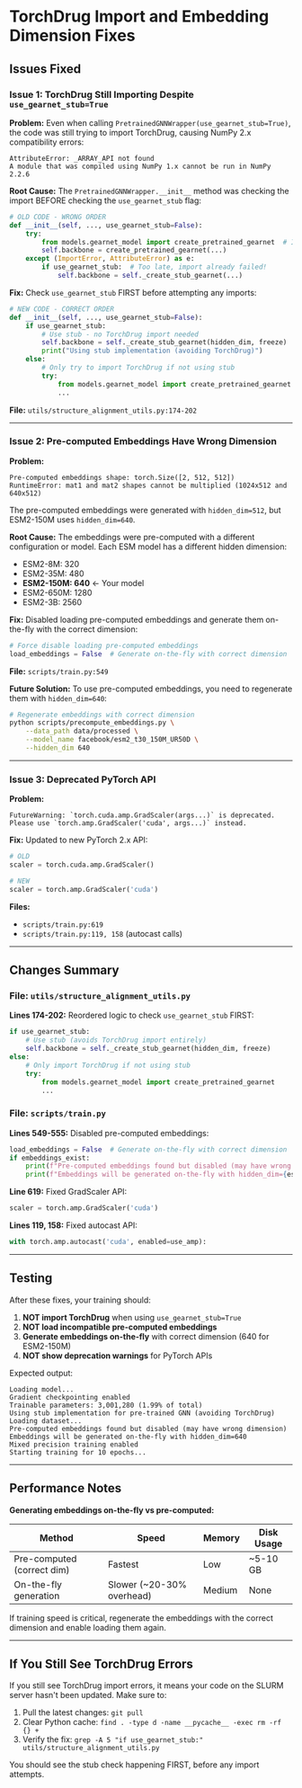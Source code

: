 # TorchDrug Import and Embedding Dimension Fixes

## Issues Fixed

### Issue 1: TorchDrug Still Importing Despite `use_gearnet_stub=True`

**Problem:**
Even when calling `PretrainedGNNWrapper(use_gearnet_stub=True)`, the code was still trying to import TorchDrug, causing NumPy 2.x compatibility errors:

```
AttributeError: _ARRAY_API not found
A module that was compiled using NumPy 1.x cannot be run in NumPy 2.2.6
```

**Root Cause:**
The `PretrainedGNNWrapper.__init__` method was checking the import BEFORE checking the `use_gearnet_stub` flag:

```python
# OLD CODE - WRONG ORDER
def __init__(self, ..., use_gearnet_stub=False):
    try:
        from models.gearnet_model import create_pretrained_gearnet  # Imports TorchDrug!
        self.backbone = create_pretrained_gearnet(...)
    except (ImportError, AttributeError) as e:
        if use_gearnet_stub:  # Too late, import already failed!
            self.backbone = self._create_stub_gearnet(...)
```

**Fix:**
Check `use_gearnet_stub` FIRST before attempting any imports:

```python
# NEW CODE - CORRECT ORDER
def __init__(self, ..., use_gearnet_stub=False):
    if use_gearnet_stub:
        # Use stub - no TorchDrug import needed
        self.backbone = self._create_stub_gearnet(hidden_dim, freeze)
        print("Using stub implementation (avoiding TorchDrug)")
    else:
        # Only try to import TorchDrug if not using stub
        try:
            from models.gearnet_model import create_pretrained_gearnet
            ...
```

**File:** `utils/structure_alignment_utils.py:174-202`

---

### Issue 2: Pre-computed Embeddings Have Wrong Dimension

**Problem:**
```
Pre-computed embeddings shape: torch.Size([2, 512, 512])
RuntimeError: mat1 and mat2 shapes cannot be multiplied (1024x512 and 640x512)
```

The pre-computed embeddings were generated with `hidden_dim=512`, but ESM2-150M uses `hidden_dim=640`.

**Root Cause:**
The embeddings were pre-computed with a different configuration or model. Each ESM model has a different hidden dimension:

- ESM2-8M: 320
- ESM2-35M: 480
- **ESM2-150M: 640** ← Your model
- ESM2-650M: 1280
- ESM2-3B: 2560

**Fix:**
Disabled loading pre-computed embeddings and generate them on-the-fly with the correct dimension:

```python
# Force disable loading pre-computed embeddings
load_embeddings = False  # Generate on-the-fly with correct dimension
```

**File:** `scripts/train.py:549`

**Future Solution:**
To use pre-computed embeddings, you need to regenerate them with `hidden_dim=640`:

```bash
# Regenerate embeddings with correct dimension
python scripts/precompute_embeddings.py \
    --data_path data/processed \
    --model_name facebook/esm2_t30_150M_UR50D \
    --hidden_dim 640
```

---

### Issue 3: Deprecated PyTorch API

**Problem:**
```
FutureWarning: `torch.cuda.amp.GradScaler(args...)` is deprecated.
Please use `torch.amp.GradScaler('cuda', args...)` instead.
```

**Fix:**
Updated to new PyTorch 2.x API:

```python
# OLD
scaler = torch.cuda.amp.GradScaler()

# NEW
scaler = torch.amp.GradScaler('cuda')
```

**Files:**
- `scripts/train.py:619`
- `scripts/train.py:119, 158` (autocast calls)

---

## Changes Summary

### File: `utils/structure_alignment_utils.py`

**Lines 174-202:** Reordered logic to check `use_gearnet_stub` FIRST:
```python
if use_gearnet_stub:
    # Use stub (avoids TorchDrug import entirely)
    self.backbone = self._create_stub_gearnet(hidden_dim, freeze)
else:
    # Only import TorchDrug if not using stub
    try:
        from models.gearnet_model import create_pretrained_gearnet
        ...
```

### File: `scripts/train.py`

**Lines 549-555:** Disabled pre-computed embeddings:
```python
load_embeddings = False  # Generate on-the-fly with correct dimension
if embeddings_exist:
    print(f"Pre-computed embeddings found but disabled (may have wrong dimension)")
    print(f"Embeddings will be generated on-the-fly with hidden_dim={esm_hidden_size}")
```

**Line 619:** Fixed GradScaler API:
```python
scaler = torch.amp.GradScaler('cuda')
```

**Lines 119, 158:** Fixed autocast API:
```python
with torch.amp.autocast('cuda', enabled=use_amp):
```

---

## Testing

After these fixes, your training should:

1. **NOT import TorchDrug** when using `use_gearnet_stub=True`
2. **NOT load incompatible pre-computed embeddings**
3. **Generate embeddings on-the-fly** with correct dimension (640 for ESM2-150M)
4. **NOT show deprecation warnings** for PyTorch APIs

Expected output:
```
Loading model...
Gradient checkpointing enabled
Trainable parameters: 3,001,280 (1.99% of total)
Using stub implementation for pre-trained GNN (avoiding TorchDrug)
Loading dataset...
Pre-computed embeddings found but disabled (may have wrong dimension)
Embeddings will be generated on-the-fly with hidden_dim=640
Mixed precision training enabled
Starting training for 10 epochs...
```

---

## Performance Notes

**Generating embeddings on-the-fly vs pre-computed:**

| Method | Speed | Memory | Disk Usage |
|--------|-------|--------|------------|
| Pre-computed (correct dim) | Fastest | Low | ~5-10 GB |
| On-the-fly generation | Slower (~20-30% overhead) | Medium | None |

If training speed is critical, regenerate the embeddings with the correct dimension and enable loading them again.

---

## If You Still See TorchDrug Errors

If you still see TorchDrug import errors, it means your code on the SLURM server hasn't been updated. Make sure to:

1. Pull the latest changes: `git pull`
2. Clear Python cache: `find . -type d -name __pycache__ -exec rm -rf {} +`
3. Verify the fix: `grep -A 5 "if use_gearnet_stub:" utils/structure_alignment_utils.py`

You should see the stub check happening FIRST, before any import attempts.
